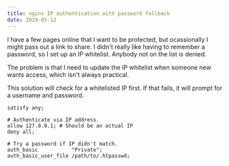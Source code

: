 ```yaml
---
title: nginx IP authentication with password fallback
date: 2019-05-12
---
```


I have a few pages online that I want to be protected, but ocassionally I might
pass out a link to share. I didn't really like having to remember a password, so
I set up an IP whitelist. Anybody not on the list is denied.

The problem is that I need to update the IP whitelist when someone new wants
access, which isn't always practical.

This solution will check for a whitelisted IP first. If that fails, it will
prompt for a username and password.

```nginx
satisfy any;

# Authenticate via IP address.
allow 127.0.0.1; # Should be an actual IP
deny all;

# Try a password if IP didn't match.
auth_basic           "Private";
auth_basic_user_file /path/to/.htpasswd;
```

